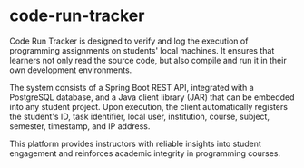 # code-run-tracker

Code Run Tracker is designed to verify and log the execution of programming assignments on students' local machines. It ensures that learners not only read the source code, but also compile and run it in their own development environments.

The system consists of a Spring Boot REST API, integrated with a PostgreSQL database, and a Java client library (JAR) that can be embedded into any student project. Upon execution, the client automatically registers the student's ID, task identifier, local user, institution, course, subject, semester, timestamp, and IP address.

This platform provides instructors with reliable insights into student engagement and reinforces academic integrity in programming courses.